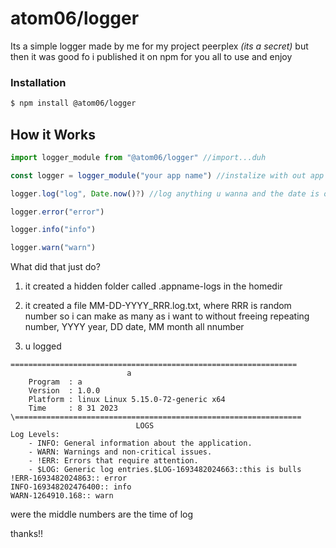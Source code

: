 # atom06/logger

Its a simple logger made by me for my project peerplex _(its a secret)_ but then it was good fo i published it on npm for you all to use and enjoy

### Installation

```bash
$ npm install @atom06/logger
```

## How it Works 
```javascript
import logger_module from "@atom06/logger" //import...duh

const logger = logger_module("your app name") //instalize with out app name

logger.log("log", Date.now()?) //log anything u wanna and the date is optional

logger.error("error")

logger.info("info")

logger.warn("warn")
```

What did that just do?

1. it created a hidden folder called .appname-logs in the homedir

2. it created a file MM-DD-YYYY_RRR.log.txt, where RRR is random number so i can make as many as i want to without freeing repeating number, YYYY year, DD date, MM month all nnumber

3. u logged 
```
================================================================
                          a
    Program  : a
    Version  : 1.0.0
    Platform : linux Linux 5.15.0-72-generic x64
    Time     : 8 31 2023 
\================================================================
                            LOGS
Log Levels:
    - INFO: General information about the application.
    - WARN: Warnings and non-critical issues.
    - !ERR: Errors that require attention.
    - $LOG: Generic log entries.$LOG-1693482024663::this is bulls
!ERR-1693482024863:: error
INFO-169348202476400:: info
WARN-1264910.168:: warn
```

were the middle numbers are the time of log

thanks!!